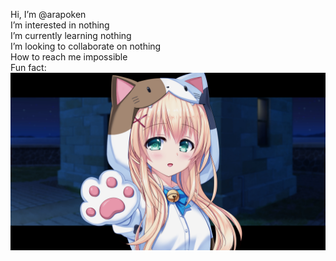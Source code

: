 Hi, I’m @arapoken  
I’m interested in nothing  
I’m currently learning nothing  
I’m looking to collaborate on nothing  
How to reach me impossible  
Fun fact:   
![alt text](muq.png)
<!---
kitty314/kitty314 is a ✨ special ✨ repository because its `README.md` (this file) appears on your GitHub profile.
You can click the Preview link to take a look at your changes.
--->

